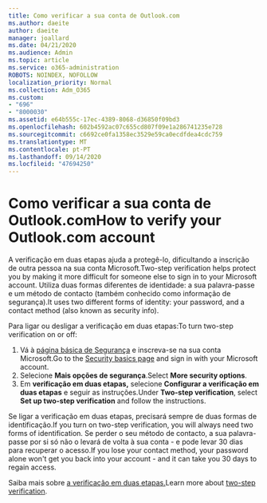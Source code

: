 ```yaml
---
title: Como verificar a sua conta de Outlook.com
ms.author: daeite
author: daeite
manager: joallard
ms.date: 04/21/2020
ms.audience: Admin
ms.topic: article
ms.service: o365-administration
ROBOTS: NOINDEX, NOFOLLOW
localization_priority: Normal
ms.collection: Adm_O365
ms.custom:
- "696"
- "8000030"
ms.assetid: e64b555c-17ec-4389-8068-d36850f09bd3
ms.openlocfilehash: 602b4592ac07c655cd807f09e1a286741235e728
ms.sourcegitcommit: c6692ce0fa1358ec3529e59ca0ecdfdea4cdc759
ms.translationtype: MT
ms.contentlocale: pt-PT
ms.lasthandoff: 09/14/2020
ms.locfileid: "47694250"
---
```

# <a name="how-to-verify-your-outlookcom-account"></a><span data-ttu-id="a8738-102">Como verificar a sua conta de Outlook.com</span><span class="sxs-lookup"><span data-stu-id="a8738-102">How to verify your Outlook.com account</span></span>

<span data-ttu-id="a8738-103">A verificação em duas etapas ajuda a protegê-lo, dificultando a inscrição de outra pessoa na sua conta Microsoft.</span><span class="sxs-lookup"><span data-stu-id="a8738-103">Two-step verification helps protect you by making it more difficult for someone else to sign in to your Microsoft account.</span></span> <span data-ttu-id="a8738-104">Utiliza duas formas diferentes de identidade: a sua palavra-passe e um método de contacto (também conhecido como informação de segurança).</span><span class="sxs-lookup"><span data-stu-id="a8738-104">It uses two different forms of identity: your password, and a contact method (also known as security info).</span></span>
  
<span data-ttu-id="a8738-105">Para ligar ou desligar a verificação em duas etapas:</span><span class="sxs-lookup"><span data-stu-id="a8738-105">To turn two-step verification on or off:</span></span>
  
1. <span data-ttu-id="a8738-106">Vá à [página básica de Segurança](https://go.microsoft.com/fwlink/?linkid=842325) e inscreva-se na sua conta Microsoft.</span><span class="sxs-lookup"><span data-stu-id="a8738-106">Go to the [Security basics page](https://go.microsoft.com/fwlink/?linkid=842325) and sign in with your Microsoft account.</span></span>
2. <span data-ttu-id="a8738-107">Selecione **Mais opções de segurança**.</span><span class="sxs-lookup"><span data-stu-id="a8738-107">Select **More security options**.</span></span>
3. <span data-ttu-id="a8738-108">Em **verificação em duas etapas,** selecione **Configurar a verificação em duas etapas** e seguir as instruções.</span><span class="sxs-lookup"><span data-stu-id="a8738-108">Under **Two-step verification**, select **Set up two-step verification** and follow the instructions.</span></span>

<span data-ttu-id="a8738-109">Se ligar a verificação em duas etapas, precisará sempre de duas formas de identificação.</span><span class="sxs-lookup"><span data-stu-id="a8738-109">If you turn on two-step verification, you will always need two forms of identification.</span></span> <span data-ttu-id="a8738-110">Se perder o seu método de contacto, a sua palavra-passe por si só não o levará de volta à sua conta - e pode levar 30 dias para recuperar o acesso.</span><span class="sxs-lookup"><span data-stu-id="a8738-110">If you lose your contact method, your password alone won't get you back into your account - and it can take you 30 days to regain access.</span></span>
  
<span data-ttu-id="a8738-111">Saiba mais sobre [a verificação em duas etapas.](https://go.microsoft.com/fwlink/?linkid=872270)</span><span class="sxs-lookup"><span data-stu-id="a8738-111">Learn more about [two-step verification](https://go.microsoft.com/fwlink/?linkid=872270).</span></span>
  